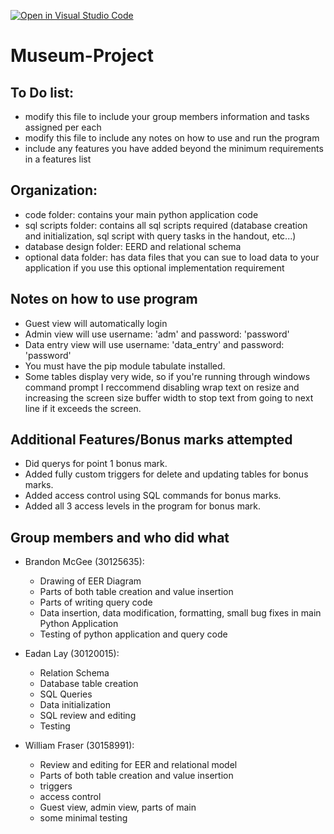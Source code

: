 [![Open in Visual Studio Code](https://classroom.github.com/assets/open-in-vscode-c66648af7eb3fe8bc4f294546bfd86ef473780cde1dea487d3c4ff354943c9ae.svg)](https://classroom.github.com/online_ide?assignment_repo_id=9470033&assignment_repo_type=AssignmentRepo)
# Museum-Project
## To Do list:
- modify this file to include your group members information and tasks assigned per each
- modify this file to include any notes on how to use and run the program
- include any features you have added beyond the minimum requirements in a features list

## Organization:
- code folder: contains your main python application code
- sql scripts folder: contains all sql scripts required (database creation and initialization, sql script with query tasks in the handout, etc...)
- database design folder: EERD and relational schema
- optional data folder: has data files that you can sue to load data to your application if you use this optional implementation requirement

## Notes on how to use program
- Guest view will automatically login
- Admin view will use username: 'adm' and password: 'password'
- Data entry view will use username: 'data_entry' and password: 'password'
- You must have the pip module tabulate installed.
- Some tables display very wide, so if you're running through windows command prompt I reccommend disabling wrap text on resize and increasing the screen size buffer width to stop text from going to next line if it exceeds the screen.

## Additional Features/Bonus marks attempted
- Did querys for point 1 bonus mark.
- Added fully custom triggers for delete and updating tables for bonus marks.
- Added access control using SQL commands for bonus marks.
- Added all 3 access levels in the program for bonus mark.

## Group members and who did what

- Brandon McGee (30125635):
    - Drawing of EER Diagram
    - Parts of both table creation and value insertion
    - Parts of writing query code
    - Data insertion, data modification, formatting, small bug fixes in main Python Application
    - Testing of python application and query code

- Eadan Lay (30120015):
    - Relation Schema
    - Database table creation
    - SQL Queries
    - Data initialization
    - SQL review and editing
    - Testing 

- William Fraser (30158991):
    - Review and editing for EER and relational model
    - Parts of both table creation and value insertion
    - triggers
    - access control
    - Guest view, admin view, parts of main
    - some minimal testing


